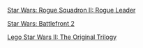 [Star Wars: Rogue Squadron II: Rogue Leader ](https://www.models-resource.com/gamecube/starwarsroguesquadroniirogueleader/)

[Star Wars: Battlefront 2](https://www.models-resource.com/pc_computer/starwarsbattlefront2/)

[Lego Star Wars II: The Original Trilogy](<https://www.models-resource.com/gamecube/legostarwarsiitheoriginaltrilogy/>)

